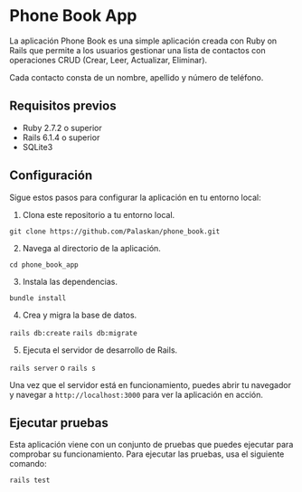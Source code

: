 # Phone Book App

La aplicación Phone Book es una simple aplicación creada con Ruby on Rails que permite a los usuarios gestionar una lista de contactos con operaciones CRUD (Crear, Leer, Actualizar, Eliminar).

Cada contacto consta de un nombre, apellido y número de teléfono.

## Requisitos previos

- Ruby 2.7.2 o superior
- Rails 6.1.4 o superior
- SQLite3

## Configuración

Sigue estos pasos para configurar la aplicación en tu entorno local:

1. Clona este repositorio a tu entorno local.

`git clone https://github.com/Palaskan/phone_book.git`

2. Navega al directorio de la aplicación.

`cd phone_book_app`

3. Instala las dependencias.

`bundle install`

4. Crea y migra la base de datos.

`rails db:create`
`rails db:migrate`

5. Ejecuta el servidor de desarrollo de Rails.

`rails server` o `rails s`

Una vez que el servidor está en funcionamiento, puedes abrir tu navegador y navegar a `http://localhost:3000` para ver la aplicación en acción.

## Ejecutar pruebas

Esta aplicación viene con un conjunto de pruebas que puedes ejecutar para comprobar su funcionamiento. Para ejecutar las pruebas, usa el siguiente comando:

`rails test`